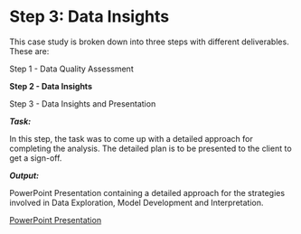 
# Step 3: Data Insights

This case study is broken down into three steps with different deliverables. These are:

Step 1 - Data Quality Assessment

**Step 2 - Data Insights**

Step 3 - Data Insights and Presentation


***Task:***

In this step, the task was to come up with a detailed approach for completing the analysis. The detailed plan is to be presented to the client to get a sign-off. 

***Output:***

PowerPoint Presentation containing a detailed approach for the strategies involved in Data Exploration, Model Development and Interpretation. 

[PowerPoint Presentation](https://1drv.ms/p/s!AtqTV_z531JVgkNLBPW6zL60Meo2?e=yIN826)


